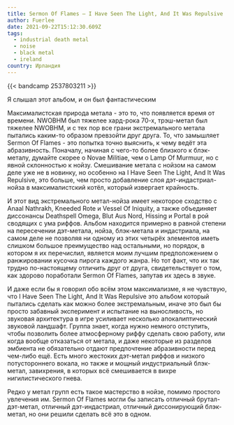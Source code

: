```yaml
---
title: Sermon Of Flames — I Have Seen The Light, And It Was Repulsive
author: Fuerlee
date: 2021-09-22T15:12:30.609Z
tags:
  - industrial death metal
  - noise
  - black metal
  - ireland
country: Ирландия
---
```

{{< bandcamp 2537803211 >}}

Я слышал этот альбом, и он был фантастическим

Максималистская природа метала - это то, что появляется время от времени. NWOBHM был тяжелее хард-рока 70-х, трэш-метал был тяжелее NWOBHM, и с тех пор все грани экстремального метала пытались каким-то образом превзойти друг друга. То, что замышляет Sermon Of Flames - это попытка точно выяснить, к чему ведёт эта абразивность. Поначалу, начиная с чего-то более близкого к блэк-металу, думайте скорее о Novae Militiae, чем о Lamp Of Murmuur, но с явной склонностью к нойзу. Смешивание метала с нойзом на самом деле уже не в новинку, но особенно на I Have Seen The Light, And It Was Repulsive, это больше, чем просто добавление слоя дэт-индастриал-нойза в максималистский котёл, который извергает крайность.

И этот вид экстремального метал-нойза имеет некоторое сходство с Anaal Nathrakh, Kneeded Rote и Vessel Of Iniquity, а также объединяет диссонансы Deathspell Omega, Blut Aus Nord, Hissing и Portal в рой сводящих с ума риффов. Альбом находится примерно в равной степени на пересечении дэт-метала, нойза, блэк-метала и индастриала, на самом деле не позволяя ни одному из этих четырёх элементов иметь слишком большое преимущество над остальными, но порядок, в котором я их перечислил, является моим лучшим предположением о ранжировании кусочка пирога каждого жанра. Но тот факт, что их так трудно по-настоящему отличить друг от друга, свидетельствует о том, как здорово поработали Sermon Of Flames, запутав их здесь в звуке.

И даже если бы я говорил обо всём этом максимализме, я не чувствую, что I Have Seen The Light, And It Was Repulsive это альбом который пытались сделать как можно более экстремальным, иначе это был бы просто забавный эксперимент и испытание на выносливость, но звуковая архитектура в игре усиливает несколько апокалиптический звуковой ландшафт. Группа знает, когда нужно немного отступить, чтобы позволить более атмосферному риффу сделать свою работу, или когда вообще отказаться от метала, и даже некоторые из разделов эмбиента не обязательно отдают предпочтение абразивности перед чем-либо ещё. Есть много жестоких дэт-метал риффов и низкого потустороннего вокала, но также и мощный индустриальный блэк-метал, завихрения, в которых всё смешивается в вихре нигилистического гнева.

Редко у метал групп есть такое мастерство в нойзе, помимо простого увлечения им. Sermon Of Flames могли бы записать отличный брутал-дэт-метал, отличный дэт-индастриал, отличный диссонирующий блэк-метал, но они решили сделать всё это в одном.